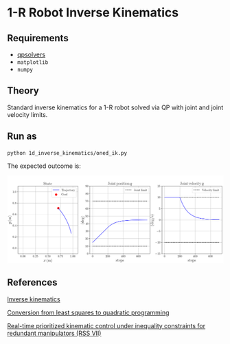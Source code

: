 # 1-R Robot Inverse Kinematics

## Requirements
- [qpsolvers](https://github.com/stephane-caron/qpsolvers)
- `matplotlib`
- `numpy`

## Theory

Standard inverse kinematics for a 1-R robot solved via QP with joint and joint velocity limits.

## Run as

```console
python 1d_inverse_kinematics/oned_ik.py
```

The expected outcome is:

<img src="https://github.com/xEnVrE/QP-toy-problems/blob/master/1d_inverse_kinematics/assets/example.png" width=1000></img>

## References

[Inverse kinematics](https://scaron.info/robot-locomotion/inverse-kinematics.html)

[Conversion from least squares to quadratic programming](https://scaron.info/blog/conversion-from-least-squares-to-quadratic-programming.html)

[Real-time prioritized kinematic control under inequality constraints for redundant manipulators (RSS VII)](http://www.roboticsproceedings.org/rss07/p21.pdf)
